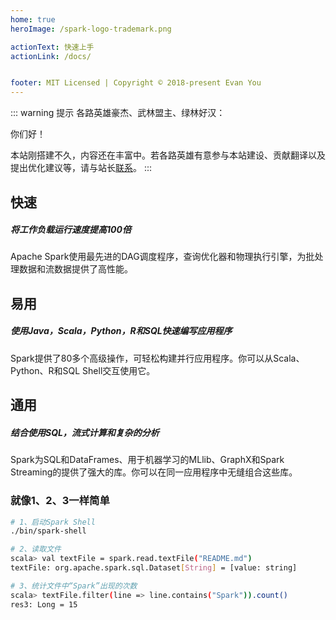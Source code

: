 ```yaml
---
home: true
heroImage: /spark-logo-trademark.png

actionText: 快速上手 
actionLink: /docs/


footer: MIT Licensed | Copyright © 2018-present Evan You
---
```


::: warning 提示
各路英雄豪杰、武林盟主、绿林好汉：
    
你们好！
    
本站刚搭建不久，内容还在丰富中。若各路英雄有意参与本站建设、贡献翻译以及提出优化建议等，请与站长[联系](/about/)。
:::

<div class="features">
  <div class="feature">
    <h2>快速</h2>
    <h5>将工作负载运行速度提高100倍</h5>
    <p>Apache Spark使用最先进的DAG调度程序，查询优化器和物理执行引擎，为批处理数据和流数据提供了高性能。</p>
  </div>
  <div class="feature">
    <h2>易用</h2>
    <h5>使用Java，Scala，Python，R和SQL快速编写应用程序</h5>
    <p>Spark提供了80多个高级操作，可轻松构建并行应用程序。你可以从Scala、Python、R和SQL Shell交互使用它。</p>
  </div>
  <div class="feature">
    <h2>通用</h2>
    <h5>结合使用SQL，流式计算和复杂的分析</h5>
    <p>Spark为SQL和DataFrames、用于机器学习的MLlib、GraphX和Spark Streaming的提供了强大的库。你可以在同一应用程序中无缝组合这些库。</p>
  </div>
</div>

### 就像1、2、3一样简单

```bash
# 1、启动Spark Shell
./bin/spark-shell

# 2、读取文件
scala> val textFile = spark.read.textFile("README.md")
textFile: org.apache.spark.sql.Dataset[String] = [value: string]

# 3、统计文件中“Spark”出现的次数
scala> textFile.filter(line => line.contains("Spark")).count()
res3: Long = 15
```